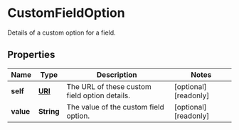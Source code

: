 

# CustomFieldOption

Details of a custom option for a field.
## Properties

Name | Type | Description | Notes
------------ | ------------- | ------------- | -------------
**self** | [**URI**](URI.md) | The URL of these custom field option details. |  [optional] [readonly]
**value** | **String** | The value of the custom field option. |  [optional] [readonly]



